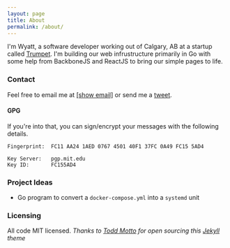 ```yaml
---
layout: page
title: About
permalink: /about/
---
```


I'm Wyatt, a software developer working out of Calgary, AB at a startup called [Trumpet](https://trumpet.ca/). I'm building our web infrustructure primarily in Go with some help from BackboneJS and ReactJS to bring our simple pages to life.

### Contact

Feel free to email me at <a href="http://www.google.com/recaptcha/mailhide/d?k=01LmTwdTR54HkiyYJWP1_McA==&amp;c=wrycE40g8ZI9CQlrXQ8_WNqzbSRGreLUGxxriNYSMIU=" onclick="window.open('http://www.google.com/recaptcha/mailhide/d?k=01LmTwdTR54HkiyYJWP1_McA==&amp;c=wrycE40g8ZI9CQlrXQ8_WNqzbSRGreLUGxxriNYSMIU=', '', 'toolbar=0,scrollbars=0,location=0,statusbar=0,menubar=0,resizable=0,width=500,height=300'); return false;" title="Reveal this e-mail address">[show email]</a> or send me a [tweet](https://twitter.com/wyattjoh).

#### GPG

If you're into that, you can sign/encrypt your messages with the following details.

```
Fingerprint:  FC11 AA24 1AED 0767 4501 40F1 37FC 0A49 FC15 5AD4

Key Server:   pgp.mit.edu
Key ID:       FC155AD4
```

### Project Ideas

- Go program to convert a `docker-compose.yml` into a `systemd` unit

### Licensing

All code MIT licensed. *Thanks to [Todd Motto](http://toddmotto.com/) for open sourcing this [Jekyll](http://jekyllrb.com/) theme*
